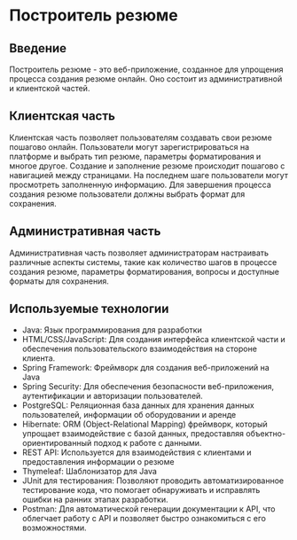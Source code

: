 # Построитель резюме

## Введение

Построитель резюме - это веб-приложение, созданное для упрощения процесса создания резюме онлайн. Оно состоит из административной и клиентской частей.

## Клиентская часть

Клиентская часть позволяет пользователям создавать свои резюме пошагово онлайн. Пользователи могут зарегистрироваться на платформе и выбрать тип резюме, параметры форматирования и многое другое. Создание и заполнение резюме происходит пошагово с навигацией между страницами. На последнем шаге пользователи могут просмотреть заполненную информацию. Для завершения процесса создания резюме пользователи должны выбрать формат для сохранения.

## Административная часть

Административная часть позволяет администраторам настраивать различные аспекты системы, такие как количество шагов в процессе создания резюме, параметры форматирования, вопросы и доступные форматы для сохранения.

## Используемые технологии

 - Java: Язык программирования для разработки
 - HTML/CSS/JavaScript: Для создания интерфейса клиентской части и обеспечения пользовательского взаимодействия на стороне клиента.
 - Spring Framework: Фреймворк для создания веб-приложений на Java
 - Spring Security: Для обеспечения безопасности веб-приложения, аутентификации и авторизации пользователей.
 - PostgreSQL: Реляционная база данных для хранения данных пользователей, информации об оборудовании и аренде
 - Hibernate: ORM (Object-Relational Mapping) фреймворк, который упрощает взаимодействие с базой данных, предоставляя объектно-ориентированный подход к работе с данными.
 - REST API: Используется для взаимодействия с клиентами и предоставления информации о резюме
 - Thymeleaf: Шаблонизатор для Java
 - JUnit для тестирования: Позволяют проводить автоматизированное тестирование кода, что помогает обнаруживать и исправлять ошибки на ранних этапах разработки.
 - Postman: Для автоматической генерации документации к API, что облегчает работу с API и позволяет быстро ознакомиться с его возможностями.
